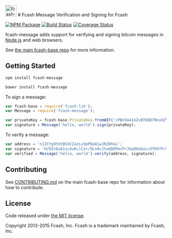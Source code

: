 <img src="http://www.fcash.cash/css/images/module-message.png" alt="fcash-base message" height="35">
# Fcash Message Verification and Signing for Fcash


[![NPM Package](https://img.shields.io/npm/v/fcash-message.svg?style=flat-square)](https://www.npmjs.org/package/fcash-message)
[![Build Status](https://img.shields.io/travis/fcash-js/fcash-message.svg?branch=master&style=flat-square)](https://travis-ci.org/fcash-js/fcash-message)
[![Coverage Status](https://img.shields.io/coveralls/fcash-js/fcash-message.svg?style=flat-square)](https://coveralls.io/r/fcash-js/fcash-message?branch=master)

fcash-message adds support for verifying and signing bitcoin messages in [Node.js](http://nodejs.org/) and web browsers.

See [the main fcash-base repo](https://github.com/fcash-js/fcash-base) for more information.

## Getting Started

```sh
npm install fcash-message
```

```sh
bower install fcash-message
```

To sign a message:

```javascript
var fcash-base = require('fcash-lib');
var Message = require('fcash-message');

var privateKey = fcash-base.PrivateKey.fromWIF('cPBn5A4ikZvBTQ8D7NnvHZYCAxzDZ5Z2TSGW2LkyPiLxqYaJPBW4');
var signature = Message('hello, world').sign(privateKey);
```

To verify a message:

```javascript
var address = 'n1ZCYg9YXtB5XCZazLxSmPDa8iwJRZHhGx';
var signature = 'H/DIn8uA1scAuKLlCx+/9LnAcJtwQQ0PmcPrJUq90aboLv3fH5fFvY+vmbfOSFEtGarznYli6ShPr9RXwY9UrIY=';
var verified = Message('hello, world').verify(address, signature);
```

## Contributing

See [CONTRIBUTING.md](https://github.com/fcash-js/fcash-base/blob/master/CONTRIBUTING.md) on the main fcash-base repo for information about how to contribute.

## License

Code released under [the MIT license](https://github.com/fcash-js/fcash-base/blob/master/LICENSE).

Copyright 2013-2015 Fcash, Inc. Fcash is a trademark maintained by Fcash, Inc.

